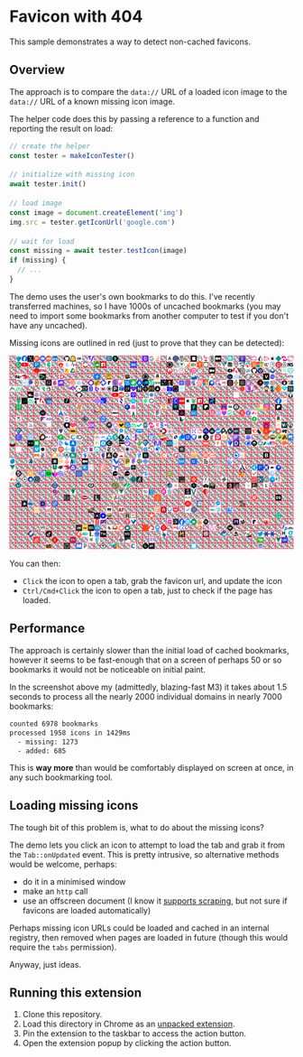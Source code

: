 # Favicon with 404

This sample demonstrates a way to detect non-cached favicons.

## Overview

The approach is to compare the `data://` URL of a loaded icon image to the `data://` URL of a known missing icon image.

The helper code does this by passing a reference to a function and reporting the result on load:

```js
// create the helper
const tester = makeIconTester()

// initialize with missing icon
await tester.init()

// load image
const image = document.createElement('img')
img.src = tester.getIconUrl('google.com')

// wait for load
const missing = await tester.testIcon(image)
if (missing) {
  // ...
}
```

The demo uses the user's own bookmarks to do this. I've recently transferred machines, so I have 1000s of uncached bookmarks (you may need to import some bookmarks from another computer to test if you don't have any uncached).

Missing icons are outlined in red (just to prove that they can be detected):

![screenshot](screenshot.png)

You can then:

- `Click` the icon to open a tab, grab the favicon url, and update the icon
- `Ctrl/Cmd+Click` the icon to open a tab, just to check if the page has loaded.

## Performance

The approach is certainly slower than the initial load of cached bookmarks, however it seems to be fast-enough that on a screen of perhaps 50 or so bookmarks it would not be noticeable on initial paint.

In the screenshot above my (admittedly, blazing-fast M3) it takes about 1.5 seconds to process all the nearly 2000 individual domains in nearly 7000 bookmarks:

```
counted 6978 bookmarks
processed 1958 icons in 1429ms
  - missing: 1273
  - added: 685
```

This is **way more** than would be comfortably displayed on screen at once, in any such bookmarking tool.

## Loading missing icons

The tough bit of this problem is, what to do about the missing icons?

The demo lets you click an icon to attempt to load the tab and grab it from the `Tab::onUpdated` event. This is pretty intrusive, so alternative methods would be welcome, perhaps:

- do it in a minimised window
- make an `http` call
- use an offscreen document (I know it [supports scraping](https://stackoverflow.com/a/76268724), but not sure if favicons are loaded automatically)

Perhaps missing icon URLs could be loaded and cached in an internal registry, then removed when pages are loaded in future (though this would require the `tabs` permission).

Anyway, just ideas.

## Running this extension

1. Clone this repository.
2. Load this directory in Chrome as an [unpacked extension](https://developer.chrome.com/docs/extensions/mv3/getstarted/development-basics/#load-unpacked).
3. Pin the extension to the taskbar to access the action button.
4. Open the extension popup by clicking the action button.
